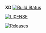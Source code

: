 **XD**
[![Build Status](https://travis-ci.org/THEVlLLAlN/sem.svg?branch=master)](https://travis-ci.org/THEVlLLAlN/sem)

[![LICENSE](https://img.shields.io/github/license/THEVlLLAlN/sem.svg?style=flat-square)](https://github.com/THEVlLLAlN/sem/blob/master/LICENSE)

[![Releases](https://img.shields.io/github/release/THEVlLLAlN/sem/all.svg?style=flat-square)](https://github.com/THEVlLLAlN/sem/releases)
